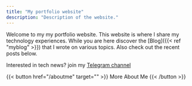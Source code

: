 ```yaml
---
title: "My portfolio website"
description: "Description of the website."
---
```


Welcome to my my portfolio website. This website is where I share my technology experiences. While you are here discover the [Blog]({{< ref "myblog" >}}) that I wrote on various topics. Also check out the recent posts below.

Interested in tech news? join my [Telegram channel](https://t.me/TDNepal_C)
 

{{< button href="/aboutme" target="" >}}
More About Me
{{< /button >}}


